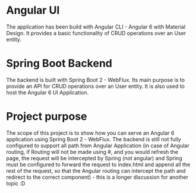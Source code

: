 # Angular UI 

The application has been build with Angular CLI - Angular 6 with Material Design. It provides a basic functionality of CRUD operations over 
an User entity. 

# Spring Boot Backend 

The backend is built with Spring Boot 2 - WebFlux. Its main purpose is to provide an API for CRUD operations over an User entity. 
It is also used to host the Angular 6 UI Application. 

# Project purpose

The scope of this project is to show how you can serve an Angular 6 application using Spring Boot 2 - WebFlux. The backend 
is still not fully configured to support all path from Angular Application (in case of Angular routing, if Routing will not be made
using #, and you would refresh the page, the request will be intercepted by Spring (not angular) and Spring must be configured 
to forward the request to index.html and append all the rest of the request, so that the Angular routing can intercept the path
and redirect to the correct component) - this is a longer discussion for another topic :D  